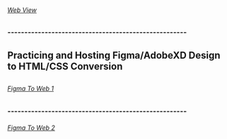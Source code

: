<a href="https://ch1sty.github.io/practicingUItoWeb/"><h6>Web View</h6></a>
<h3>-----------------------------------------------------</h3>

<h2>Practicing and Hosting Figma/AdobeXD Design to HTML/CSS Conversion<h2>

<a href="https://ch1sty.github.io/practicingUItoWeb/figmaWeb1/"><h6>Figma To Web 1</h6></a>

  <h3>-----------------------------------------------------</h3>

<a href="https://ch1sty.github.io/practicingUItoWeb/honda-cbr/"><h6 >Figma To Web 2</h6></a>
